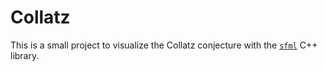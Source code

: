 # Collatz

This is a small project to visualize the Collatz conjecture with the [`sfml`](https://www.sfml-dev.org/) C++ library. 
